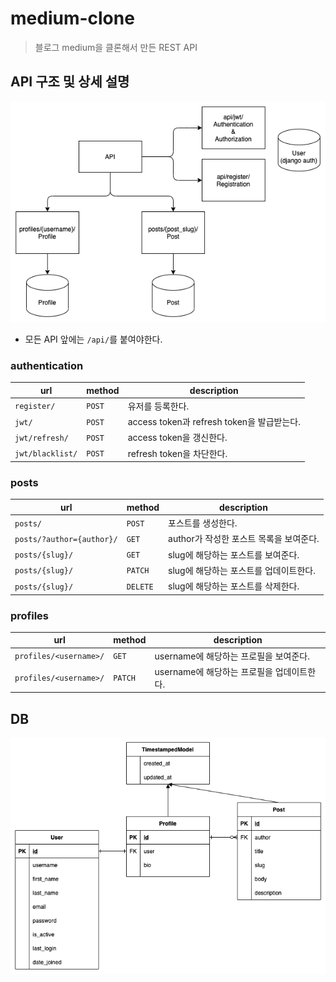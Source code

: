 # medium-clone

> 블로그 medium을 클론해서 만든 REST API

## API 구조 및 상세 설명

![architecture](./docs/architecture.png)

- 모든 API 앞에는 `/api/`를 붙여야한다.

### authentication

| url              | method | description                                |
| ---------------- | ------ | ------------------------------------------ |
| `register/`      | `POST` | 유저를 등록한다.                           |
| `jwt/`           | `POST` | access token과 refresh token을 발급받는다. |
| `jwt/refresh/`   | `POST` | access token을 갱신한다.                   |
| `jwt/blacklist/` | `POST` | refresh token을 차단한다.                  |

### posts

| url                       | method   | description                             |
| ------------------------- | -------- | --------------------------------------- |
| `posts/`                  | `POST`   | 포스트를 생성한다.                      |
| `posts/?author={author}/` | `GET`    | author가 작성한 포스트 목록을 보여준다. |
| `posts/{slug}/`           | `GET`    | slug에 해당하는 포스트를 보여준다.      |
| `posts/{slug}/`           | `PATCH`  | slug에 해당하는 포스트를 업데이트한다.  |
| `posts/{slug}/`           | `DELETE` | slug에 해당하는 포스트를 삭제한다.      |

### profiles

| url                    | method  | description                                |
| ---------------------- | ------- | ------------------------------------------ |
| `profiles/<username>/` | `GET`   | username에 해당하는 프로필을 보여준다.     |
| `profiles/<username>/` | `PATCH` | username에 해당하는 프로필을 업데이트한다. |

## DB

![DB](./docs/DB.png)
